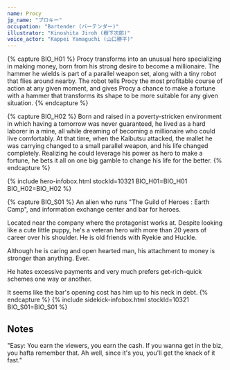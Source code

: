 ```yaml
---
name: Procy
jp_name: "プロキー"
occupation: "Bartender (バーテンダー)"
illustrator: "Kinoshita Jiroh (樹下次郎)"
voice_actor: "Kappei Yamaguchi (山口勝平)"
---
```


{% capture BIO_H01 %}
Procy transforms into an unusual hero specializing in making money, born from his strong desire to become a millionaire. The hammer he wields is part of a parallel weapon set, along with a tiny robot that flies around nearby. The robot  tells Procy the most profitable course of action at any given moment, and gives Procy a chance to make a fortune with a hammer that transforms its shape to be more suitable for any given situation.
{% endcapture %}

{% capture BIO_H02 %}
Born and raised in a poverty-stricken environment in which having a tomorrow was never guaranteed, he lived as a hard laborer in a mine, all while dreaming of becoming a millionaire who could live comfortably. At that time, when the Kaibutsu attacked, the mallet he was carrying changed to a small parallel weapon, and his life changed completely. Realizing he could leverage his power as hero to make a fortune, he bets it all on one big gamble to change his life for the better.
{% endcapture %}

{% include hero-infobox.html stockId=10321 BIO_H01=BIO_H01 BIO_H02=BIO_H02 %}

{% capture BIO_S01 %}
An alien who runs "The Guild of Heroes : Earth Camp", and information exchange center and bar for heroes.

Located near the company where the protagonist works at. Despite looking like a cute little puppy, he's a veteran hero with more than 20 years of career over his shoulder. He is old friends with Ryekie and Huckle.

Although he is caring and open hearted man, his attachment to money is stronger than anything. Ever.

He hates excessive payments and very much prefers get-rich-quick schemes one way or another.

It seems like the bar's opening cost has him up to his neck in debt.
{% endcapture %}
{% include sidekick-infobox.html stockId=10321 BIO_S01=BIO_S01 %}

## Notes

"Easy: You earn the viewers, you earn the cash. If you wanna get in the biz, you hafta remember that. Ah well, since it's you, you'll get the knack of it fast."
